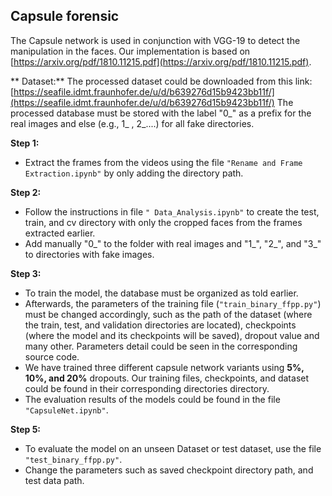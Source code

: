 ﻿

## Capsule forensic
The Capsule network is used in conjunction with VGG-19 to detect the manipulation in the faces. Our implementation is based on [https://arxiv.org/pdf/1810.11215.pdf](https://arxiv.org/pdf/1810.11215.pdf). 

** Dataset:**
The processed dataset could be downloaded from this link: [https://seafile.idmt.fraunhofer.de/u/d/b639276d15b9423bb11f/](https://seafile.idmt.fraunhofer.de/u/d/b639276d15b9423bb11f/)
The processed database must be stored with the label "0_" as a prefix for the real images and else (e.g., 1_ , 2_....) for all fake directories.

**Step 1:**
 - Extract the frames from the videos using the file `"Rename and Frame Extraction.ipynb"` by only adding the directory path.

**Step 2:**
 - Follow the instructions in file `" Data_Analysis.ipynb"` to create the test, train, and cv directory with only the cropped faces from the frames extracted earlier.
 - Add manually "0_" to the folder with real images and "1_", "2_", and "3_" to directories with fake images.


**Step 3:**
 - To train the model, the database must be organized as told earlier.
 -  Afterwards, the parameters of the training file (`"train_binary_ffpp.py"`) must be changed accordingly, such as the path of the dataset (where the train, test, and validation directories are located), checkpoints (where the model and its checkpoints will be saved), dropout value and many other. Parameters detail could be seen in the corresponding source code.
 - We have trained three different capsule network variants using **5%, 10%, and 20%** dropouts. Our training files, checkpoints, and dataset could be found in their corresponding directories directory. 
 - The evaluation results of the models could be found in the file `"CapsuleNet.ipynb"`.
 
 **Step 5:**

 - To evaluate the model on an unseen Dataset or test dataset, use the file `"test_binary_ffpp.py"`.
 - Change the parameters such as saved checkpoint directory path, and test data path.
